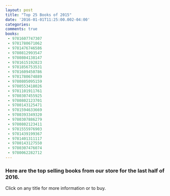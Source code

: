 ```yaml
---
layout: post
title: "Top 25 Books of 2015"
date: '2016-01-01T11:25:00.002-04:00'
categories:
comments: true
books:
 - 9781607747307
 - 9781780671062
 - 9781476746586
 - 9780812993547
 - 9780804138147
 - 9781615192823
 - 9781856753531
 - 9781609450786
 - 9781780674889
 - 9780805095159
 - 9780553418026
 - 9781101911761
 - 9780307455925
 - 9780802123701
 - 9780143125471
 - 9781594633669
 - 9780393349320
 - 9780307886279
 - 9780802123411
 - 9781555976903
 - 9781439199367
 - 9781401311117
 - 9780143127550
 - 9780307476074
 - 9780062282712
---
```

### Here are the top selling books from our store for the last half of 2016.

Click on any title for more information or to buy.